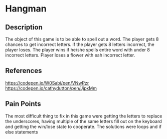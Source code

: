 # Hangman

## Description
The object of this game is to be able to spell out a word. The player gets 8 chances to get incorrect letters. if the player gets 8 letters incorrect, the player loses. The player wins if he/she spells entire word with under 8 incorrect letters. Player loses a flower with eah incorrect letter.

## References
https://codepen.io/W0Sabi/pen/VNwPzr
https://codepen.io/cathydutton/pen/JjpxMm


## Pain Points
The most difficult thing to fix in this game were getting the letters to replace the underscores, having multiple of the same letters fill out on the keyboard and getting the win/lose state to cooperate. The solutions were loops and if else statements
